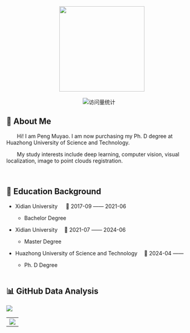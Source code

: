 <div align="center">

  <!-- knock code pictures 敲代码的图片 -->
  <picture>
    <source media="(prefers-color-scheme: dark)" srcset="https://cdn.jsdelivr.net/gh/sun0225SUN/sun0225SUN/assets/images/coding.gif" />
    <source media="(prefers-color-scheme: light)" srcset="https://cdn.jsdelivr.net/gh/sun0225SUN/sun0225SUN/assets/images/developer.svg" height="225px" />
    <img src="https://cdn.jsdelivr.net/gh/sun0225SUN/sun0225SUN/assets/images/coding.gif" />
  </picture>

  <!-- for beauty 留个空行好看点 -->
  <div>&nbsp;</div>


<!-- profile logo 个人资料徽标 -->
  <div>
    <img src="https://komarev.com/ghpvc/?username=muyao99&label=Views&color=orange&style=flat" alt="访问量统计" />&emsp;
  </div>

</div>

<tr><td>

##  🤺 About Me

<p>&emsp;&emsp;Hi! I am Peng Muyao. I am now purchasing my Ph. D degree at Huazhong University of Science and Technology.</p>
<p>&emsp;&emsp;My study interests include deep learning, computer vision, visual localization, image to point clouds registration.</p>


  <!-- for beauty 留个空行好看点 -->
  <div>&nbsp;</div>

</td></tr>

<tr><td>

## 🏢 Education Background

- Xidian University &emsp; 📌 2017-09 —— 2021-06

  - Bachelor Degree

- Xidian University  📌 2021-07 —— 2024-06

  - Master Degree

- Huazhong University of Science and Technology  📌 2024-04 ——

  - Ph. D Degree


  <!-- for beauty 留个空行好看点 -->
  <div>&nbsp;</div>
  
</td></tr>

## 📊 GitHub Data Analysis

<!-- GitHub 数据统计 -->

<img src= "https://github-readme-stats-git-masterrstaa-rickstaa.vercel.app/api?username=muyao99&hide_title=true&hide_border=true&show_icons=true&include_all_commits=true&line_height=21text_color=000&icon_color=000&bg_color=0,ea6161,ffc64d,fffc4d,52fa5a&theme=graywhite" /> 

<!-- GitHub Activity Graph GitHub 活动图 -->
<table>
  <tr>
    <td>
      <picture>
        <source media="(prefers-color-scheme: dark)"  srcset="https://github-readme-activity-graph.vercel.app/graph?username=muyao99&theme=tokyo-night" />
        <source media="(prefers-color-scheme: light)" srcset="https://github-readme-activity-graph.vercel.app/graph?username=muyao99&theme=xcode" />
        <img src="https://github-readme-activity-graph.vercel.app/graph?username=muyao99&theme=tokyo-night" />
      </picture>
  </tr>
</table>
